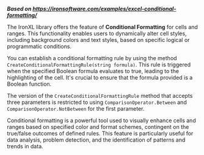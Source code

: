 ***Based on <https://ironsoftware.com/examples/excel-conditional-formatting/>***

The IronXL library offers the feature of **Conditional Formatting** for cells and ranges. This functionality enables users to dynamically alter cell styles, including background colors and text styles, based on specific logical or programmatic conditions.

You can establish a conditional formatting rule by using the method `CreateConditionalFormattingRule(string formula)`. This rule is triggered when the specified Boolean formula evaluates to true, leading to the highlighting of the cell. It's crucial to ensure that the formula provided is a Boolean function.

The version of the `CreateConditionalFormattingRule` method that accepts three parameters is restricted to using `ComparisonOperator.Between` and `ComparisonOperator.NotBetween` for the first parameter.

Conditional formatting is a powerful tool used to visually enhance cells and ranges based on specified color and format schemes, contingent on the true/false outcomes of defined rules. This feature is particularly useful for data analysis, problem detection, and the identification of patterns and trends in data.